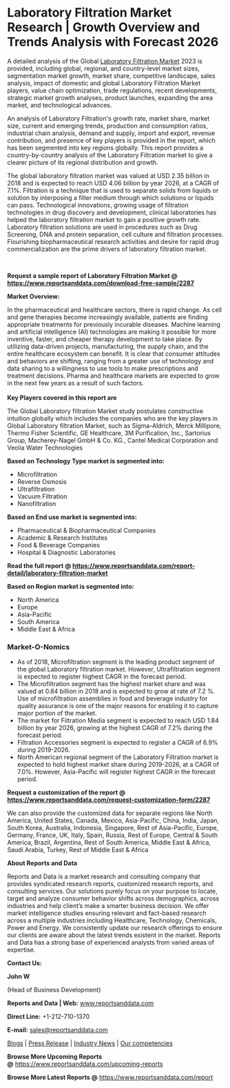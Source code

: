 # Laboratory Filtration Market Research | Growth Overview and Trends Analysis with Forecast 2026

<p>A detailed analysis of the Global <a href="https://www.reportsanddata.com/report-detail/laboratory-filtration-market">Laboratory Filtration Market</a>&nbsp;2023 is provided, including global, regional, and country-level market sizes, segmentation market growth, market share, competitive landscape, sales analysis, impact of domestic and global Laboratory Filtration Market players, value chain optimization, trade regulations, recent developments, strategic market growth analyses, product launches, expanding the area market, and technological advances.</p>
<p>An analysis of Laboratory Filtration's growth rate, market share, market size, current and emerging trends, production and consumption ratios, industrial chain analysis, demand and supply, import and export, revenue contribution, and presence of key players is provided in the report, which has been segmented into key regions globally. This report provides a country-by-country analysis of the Laboratory Filtration market to give a clearer picture of its regional distribution and growth.</p>
<p>The global laboratory filtration market was valued at USD 2.35 billion in 2018 and is expected to reach USD 4.06 billion by year 2026, at a CAGR of 7.1%. Filtration is a technique that is used to separate solids from liquids or solution by interposing a filter medium through which solutions or liquids can pass. Technological innovations, growing usage of filtration technologies in drug discovery and development, clinical laboratories has helped the laboratory filtration market to gain a positive growth rate. Laboratory filtration solutions are used in procedures such as&nbsp;Drug Screening, DNA and protein separation, cell culture and filtration processes. Flourishing biopharmaceutical research activities and desire for rapid drug commercialization are the prime drivers of laboratory filtration market.</p>
<div class="TabImg">&nbsp;</div>
<p><strong>Request a sample report of Laboratory Filtration Market @ <a href="https://www.reportsanddata.com/download-free-sample/2287">https://www.reportsanddata.com/download-free-sample/2287</a></strong></p>
<p><strong>Market Overview:</strong></p>
<p>In the pharmaceutical and healthcare sectors, there is rapid change. As cell and gene therapies become increasingly available, patients are finding appropriate treatments for previously incurable diseases. Machine learning and artificial intelligence (AI) technologies are making it possible for more inventive, faster, and cheaper therapy development to take place. By utilizing data-driven projects, manufacturing, the supply chain, and the entire healthcare ecosystem can benefit. It is clear that consumer attitudes and behaviors are shifting, ranging from a greater use of technology and data sharing to a willingness to use tools to make prescriptions and treatment decisions. Pharma and healthcare markets are expected to grow in the next few years as a result of such factors.<br /> <br /> <strong>Key Players covered in this report are</strong></p>
<p>The Global Laboratory filtration Market study postulates constructive intuition globally which includes the companies who are the key players in Global Laboratory filtration Market, such as Sigma-Aldrich, Merck Millipore, Thermo Fisher Scientific, GE Healthcare, 3M Purification, Inc., Sartorius Group, Macherey-Nagel GmbH &amp; Co. KG., Cantel Medical Corporation and Veolia Water Technologies</p>
<p><strong>Based on Technology Type market is segmented into:</strong></p>
<ul>
<li>Microfiltration</li>
<li>Reverse Osmosis</li>
<li>Ultrafiltration</li>
<li>Vacuum Filtration</li>
<li>Nanofiltration</li>
</ul>
<p><strong>Based on End use market is segmented into:</strong></p>
<ul>
<li>Pharmaceutical &amp; Biopharmaceutical Companies</li>
<li>Academic &amp; Research Institutes</li>
<li>Food &amp; Beverage Companies</li>
<li>Hospital &amp; Diagnostic Laboratories</li>
</ul>
<p><strong>Read the full report @ <a href="https://www.reportsanddata.com/report-detail/laboratory-filtration-market">https://www.reportsanddata.com/report-detail/laboratory-filtration-market</a></strong></p>
<p><strong>Based on Region market is segmented into:</strong></p>
<ul>
<li>North America</li>
<li>Europe</li>
<li>Asia-Pacific</li>
<li>South America</li>
<li>Middle East &amp; Africa</li>
</ul>
<h3>Market-O-Nomics</h3>
<ul>
<li>As of 2018, Microfiltration segment is the leading product segment of the global Laboratory filtration market. However, Ultrafiltration segment is expected to register highest CAGR in the forecast period.</li>
<li>The Microfiltration segment has the highest market share and was valued at 0.84 billion in 2018 and is expected to grow at rate of 7.2 %. Use of microfiltration assemblies in food and beverage industry for quality assurance is one of the major reasons for enabling it to capture major portion of the market.</li>
<li>The market for Filtration Media segment is expected to reach USD 1.84 billion by year 2026, growing at the highest CAGR of 7.2% during the forecast period.</li>
<li>Filtration Accessories segment is expected to register a CAGR of 6.9% during 2019-2026.</li>
<li>North American regional segment of the Laboratory Filtration market is expected to hold highest market share during 2019-2026, at a CAGR of 7.0%. However, Asia-Pacific will register highest CAGR in the forecast period.</li>
</ul>
<p><strong>Request a customization of the report @ <a href="https://www.reportsanddata.com/request-customization-form/2287">https://www.reportsanddata.com/request-customization-form/2287</a></strong></p>
<p>We can also provide the customized data for separate regions like North America, United States, Canada, Mexico, Asia-Pacific, China, India, Japan, South Korea, Australia, Indonesia, Singapore, Rest of Asia-Pacific, Europe, Germany, France, UK, Italy, Spain, Russia, Rest of Europe, Central &amp; South America, Brazil, Argentina, Rest of South America, Middle East &amp; Africa, Saudi Arabia, Turkey, Rest of Middle East &amp; Africa</p>
<p><strong>About Reports and Data</strong></p>
<p>Reports and Data is a market research and consulting company that provides syndicated research reports, customized research reports, and consulting services. Our solutions purely focus on your purpose to locate, target and analyze consumer behavior shifts across demographics, across industries and help client&rsquo;s make a smarter business decision. We offer market intelligence studies ensuring relevant and fact-based research across a multiple industries including Healthcare, Technology, Chemicals, Power and Energy. We consistently update our research offerings to ensure our clients are aware about the latest trends existent in the market. Reports and Data has a strong base of experienced analysts from varied areas of expertise.</p>
<p><strong>Contact Us:</strong></p>
<p><strong>John W</strong></p>
<p>(Head of Business Development)</p>
<p><strong>Reports and Data | Web:</strong>&nbsp;<a href="http://www.reportsanddata.com/">www.reportsanddata.com</a></p>
<p><strong>Direct Line:</strong>&nbsp;+1-212-710-1370</p>
<p><strong>E-mail:</strong>&nbsp;<a href="mailto:sales@reportsanddata.com">sales@reportsanddata.com</a></p>
<p><a href="https://www.reportsanddata.com/blogs">Blogs</a>&nbsp;|&nbsp;<a href="https://www.reportsanddata.com/press-release">Press Release</a>&nbsp;|&nbsp;<a href="https://www.reportsanddata.com/market-news">Industry News</a>&nbsp;|&nbsp;<a href="https://www.reportsanddata.com/our-compentances">Our competencies</a></p>
<p><strong>Browse More&nbsp;Upcoming Reports @</strong>&nbsp;<a href="https://www.reportsanddata.com/upcoming-reports">https://www.reportsanddata.com/upcoming-reports</a></p>
<p><strong>Browse More Latest Reports @</strong>&nbsp;<a href="https://www.reportsanddata.com/report">https://www.reportsanddata.com/report</a></p>
